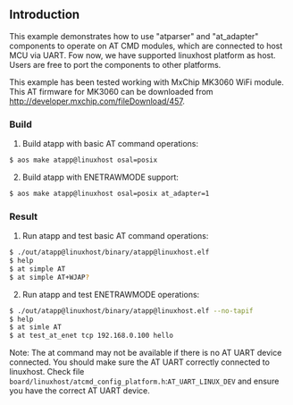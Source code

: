 ## Introduction

This example demonstrates how to use "atparser" and "at_adapter" components to operate on AT CMD modules, which are connected to host MCU via UART. Fow now, we have supported linuxhost platform as host. Users are free to port the components to other platforms.

This example has been tested working with MxChip MK3060 WiFi module. This AT firmware for MK3060 can be downloaded from http://developer.mxchip.com/fileDownload/457.

### Build

1. Build atapp with basic AT command operations:

```sh
$ aos make atapp@linuxhost osal=posix
```

2. Build atapp with ENETRAWMODE support:

```sh
$ aos make atapp@linuxhost osal=posix at_adapter=1
```

### Result

1. Run atapp and test basic AT command operations:

```sh
$ ./out/atapp@linuxhost/binary/atapp@linuxhost.elf
$ help
$ at simple AT
$ at simple AT+WJAP?
```
2. Run atapp and test ENETRAWMODE operations:
```sh
$ ./out/atapp@linuxhost/binary/atapp@linuxhost.elf --no-tapif
$ help
$ at simle AT
$ at test_at_enet tcp 192.168.0.100 hello
```

Note: The at command may not be available if there is no AT UART device connected. You should make sure the AT UART correctly connected to linuxhost. Check file `board/linuxhost/atcmd_config_platform.h`:`AT_UART_LINUX_DEV` and ensure you have the correct AT UART device.
